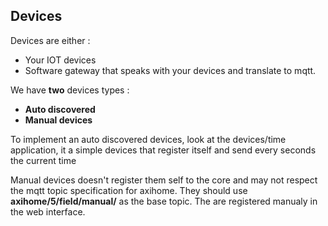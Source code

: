 Devices
-------------------------------------------------------------------

Devices are either : 
- Your IOT devices
- Software gateway that speaks with your devices and translate to mqtt.

We have **two** devices types :

- **Auto discovered**
- **Manual devices**

To implement an auto discovered devices, look at the devices/time application, it a simple devices that register itself and send every seconds the current time

Manual devices doesn't register them self to the core and may not respect the mqtt topic specification for axihome. They should use **axihome/5/field/manual/** as the base topic.
The are registered manualy in the web interface.
